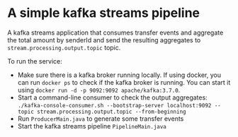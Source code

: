 # A simple kafka streams pipeline

A kafka streams application that consumes transfer events and aggregate the total amount by senderId and send the 
resulting aggregates to `stream.processing.output.topic` topic.

To run the service:
* Make sure there is a kafka broker running locally. If using docker, you can run `docker ps` to check if the kafka broker is running. You
  can start it using `docker run -d -p 9092:9092 apache/kafka:3.7.0`.
* Start a command-line consumer to check the output aggregates: `./kafka-console-consumer.sh --bootstrap-server localhost:9092 --topic stream.processing.output.topic --from-beginning
  `
* Run `ProducerMain.java` to generate some transfer events
* Start the kafka streams pipeline `PipelineMain.java` 